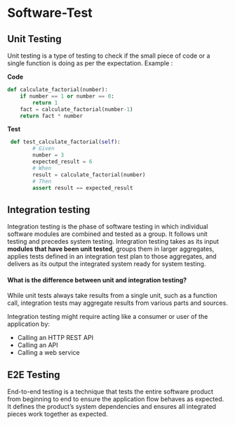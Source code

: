 # Software-Test
## Unit Testing

Unit testing is a type of testing to check if the small piece of code or a single function is doing as per the expectation.
Example :

**Code**

```python
def calculate_factorial(number):
    if number == 1 or number == 0:
        return 1
    fact = calculate_factorial(number-1)
    return fact * number
```

**Test**

```python
 def test_calculate_factorial(self):
        # Given
        number = 3
        expected_result = 6
        # When
        result = calculate_factorial(number)
        # Then
        assert result == expected_result
```
## Integration testing

Integration testing is the phase of software testing in which individual software modules are combined and tested as a group. 
It follows unit testing and precedes system testing.
Integration testing takes as its input **modules that have been unit tested**, groups them in larger aggregates, applies tests defined in an integration test plan to those aggregates, and delivers as its output the integrated system ready for system testing.

#### What is the difference between unit and integration testing?
While unit tests always take results from a single unit, such as a function call, integration tests may aggregate results from various parts and sources.

 Integration testing might require acting like a consumer or user of the application by:

- Calling an HTTP REST API
- Calling an API
- Calling a web service




## E2E Testing


End-to-end testing is a technique that tests the entire software product from beginning to end to ensure the application flow behaves as expected. It defines the product’s system dependencies and ensures all integrated pieces work together as expected.
